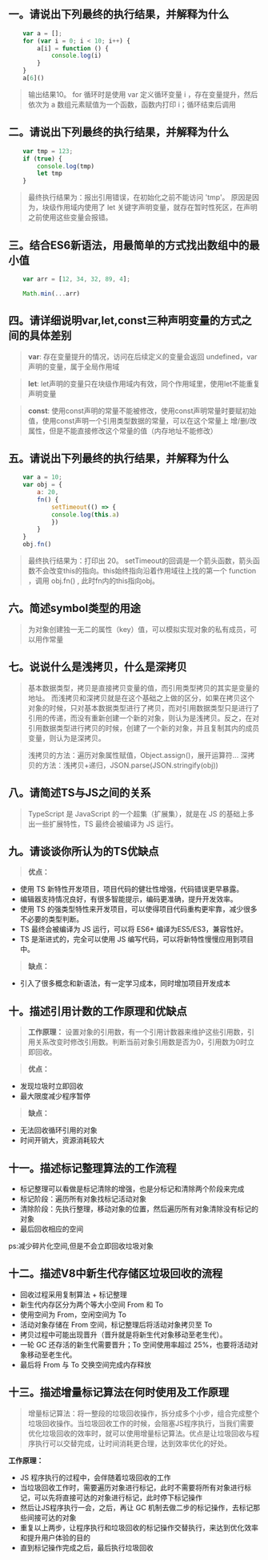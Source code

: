 ## 一。请说出下列最终的执行结果，并解释为什么

``` javascript
    var a = [];
    for (var i = 0; i < 10; i++) {
        a[i] = function () {
            console.log(i)
        }
    }
    a[6]()
```

> 输出结果10。
> for 循环时是使用 var 定义循环变量 i ，存在变量提升，然后依次为 a 数组元素赋值为一个函数，函数内打印 i；循环结束后调用

## 二。请说出下列最终的执行结果，并解释为什么

``` javascript
    var tmp = 123;
    if (true) {
        console.log(tmp)
        let tmp
    }
```
> 最终执行结果为：报出引用错误，在初始化之前不能访问 'tmp'。
> 原因是因为，块级作用域内使用了 let 关键字声明变量，就存在暂时性死区，在声明之前使用这些变量会报错。

## 三。结合ES6新语法，用最简单的方式找出数组中的最小值

``` javascript
    var arr = [12, 34, 32, 89, 4];
```
``` javascript
    Math.min(...arr)
```

## 四。请详细说明var,let,const三种声明变量的方式之间的具体差别

> **var**:
存在变量提升的情况，访问在后续定义的变量会返回 undefined，var声明的变量，属于全局作用域

> **let**:
let声明的变量只在块级作用域内有效，同个作用域里，使用let不能重复声明变量

> **const**:
使用const声明的常量不能被修改，使用const声明常量时要赋初始值，使用const声明一个引用类型数据的常量，可以在这个常量上 增/删/改 属性，但是不能直接修改这个常量的值（内存地址不能修改）

## 五。请说出下列最终的执行结果，并解释为什么 

``` javascript
    var a = 10;
    var obj = {
        a: 20,
        fn() {
            setTimeout(() => {
            console.log(this.a)
            })
        }
    }
    obj.fn()
```

> 最终执行结果为：打印出 20。
> setTimeout的回调是一个箭头函数，箭头函数不会改变this的指向。this始终指向沿着作用域往上找的第一个 function ，调用 obj.fn() , 此时fn内的this指向obj。

## 六。简述symbol类型的用途 
> 为对象创建独一无二的属性（key）值，可以模拟实现对象的私有成员，可以用作常量

## 七。说说什么是浅拷贝，什么是深拷贝
> 基本数据类型，拷贝是直接拷贝变量的值，而引用类型拷贝的其实是变量的地址。
而浅拷贝和深拷贝就是在这个基础之上做的区分，如果在拷贝这个对象的时候，只对基本数据类型进行了拷贝，而对引用数据类型只是进行了引用的传递，而没有重新创建一个新的对象，则认为是浅拷贝。反之，在对引用数据类型进行拷贝的时候，创建了一个新的对象，并且复制其内的成员变量，则认为是深拷贝。

> 浅拷贝的方法：遍历对象属性赋值，Object.assign()，展开运算符...
> 深拷贝的方法：浅拷贝+递归，JSON.parse(JSON.stringify(obj))

## 八。请简述TS与JS之间的关系
> TypeScript 是 JavaScript 的一个超集（扩展集），就是在 JS 的基础上多出一些扩展特性，TS 最终会被编译为 JS 运行。

## 九。请谈谈你所认为的TS优缺点
> **优点：**
* 使用 TS 新特性开发项目，项目代码的健壮性增强，代码错误更早暴露。
* 编辑器支持情况良好，有很多智能提示，编码更准确，提升开发效率。
* 使用 TS 的强类型特性来开发项目，可以使得项目代码重构更牢靠，减少很多不必要的类型判断。
* TS 最终会被编译为 JS 运行，可以将 ES6+ 编译为ES5/ES3，兼容性好。
* TS 是渐进式的，完全可以使用 JS 编写代码，可以将新特性慢慢应用到项目中。

> **缺点：**
* 引入了很多概念和新语法，有一定学习成本，同时增加项目开发成本

## 十。描述引用计数的工作原理和优缺点

> **工作原理：**
设置对象的引用数，有一个引用计数器来维护这些引用数，引用关系改变时修改引用数。判断当前对象引用数是否为0，引用数为0时立即回收。

> **优点：**
* 发现垃圾时立即回收
* 最大限度减少程序暂停

> **缺点：**
* 无法回收循环引用的对象
* 时间开销大，资源消耗较大

## 十一。描述标记整理算法的工作流程

* 标记整理可以看做是标记清除的增强，也是分标记和清除两个阶段来完成
* 标记阶段：遍历所有对象找标记活动对象
* 清除阶段：先执行整理，移动对象的位置，然后遍历所有对象清除没有标记的对象
* 最后回收相应的空间

ps:减少碎片化空间,但是不会立即回收垃圾对象

## 十二。描述V8中新生代存储区垃圾回收的流程
> 
* 回收过程采用复制算法 + 标记整理
* 新生代内存区分为两个等大小空间 From 和 To
* 使用空间为 From，空闲空间为 To
* 活动对象存储在 From 空间，标记整理后将活动对象拷贝至 To
* 拷贝过程中可能出现晋升（晋升就是将新生代对象移动至老生代）。
* 一轮 GC 还存活的新生代需要晋升；To 空间使用率超过 25%，也要将活动对象移动至老生代。
* 最后将 From 与 To 交换空间完成内存释放

## 十三。描述增量标记算法在何时使用及工作原理
> 增量标记算法：将一整段的垃圾回收操作，拆分成多个小步，组合完成整个垃圾回收操作。当垃圾回收工作的时候，会阻塞JS程序执行，当我们需要优化垃圾回收的效率时，就可以使用增量标记算法。优点是让垃圾回收与程序执行可以交替完成，让时间消耗更合理，达到效率优化的好处。

**工作原理：**
* JS 程序执行的过程中，会伴随着垃圾回收的工作
* 当垃圾回收工作时，需要遍历对象进行标记，此时不需要将所有对象进行标记，可以先将直接可达的对象进行标记，此时停下标记操作
* 然后让JS程序执行一会，之后，再让 GC 机制去做二步的标记操作，去标记那些间接可达的对象
* 重复以上两步，让程序执行和垃圾回收的标记操作交替执行，来达到优化效率和提升用户体验的目的
* 直到标记操作完成之后，最后执行垃圾回收
